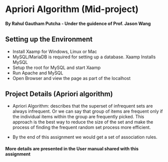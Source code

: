 # Apriori Algorithm (Mid-project)
#### By Rahul Gautham Putcha - Under the guidence of Prof. Jason Wang

## Setting up the Environment
- Install Xaamp for Windows, Linux or Mac
- MySQL/MariaDB is required for setting up a database. Xaamp Installs MySQL
- Setup the root for MySQL and start Xaamp
- Run Apache and MySQL
- Open Browser and view the page as part of the localhost


## Project Details (Apriori algorithm)
- Apriori Algorithm: describes that the superset of infrequent sets are always infrequent. Or we can say that group of items are frequent only if the individual items within the group are frequently picked. This approach is the best way to reduce the size of the set and make the process of finding the frequent random set process more efficient.

- By the end of this assignment we would get a set of association rules.

#### More details are presented in the User manual shared with this assignment
